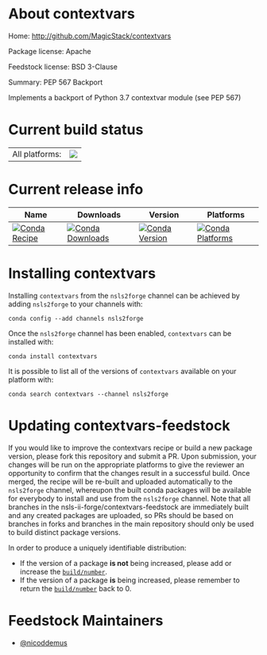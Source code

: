 About contextvars
=================

Home: http://github.com/MagicStack/contextvars

Package license: Apache

Feedstock license: BSD 3-Clause

Summary: PEP 567 Backport

Implements a backport of Python 3.7 contextvar module (see PEP 567)

Current build status
====================


<table><tr><td>All platforms:</td>
    <td>
      <a href="https://dev.azure.com/nsls2forge/nsls2forge/_build/latest?definitionId=12&branchName=master">
        <img src="https://dev.azure.com/nsls2forge/nsls2forge/_apis/build/status/contextvars-feedstock?branchName=master">
      </a>
    </td>
  </tr>
</table>

Current release info
====================

| Name | Downloads | Version | Platforms |
| --- | --- | --- | --- |
| [![Conda Recipe](https://img.shields.io/badge/recipe-contextvars-green.svg)](https://anaconda.org/nsls2forge/contextvars) | [![Conda Downloads](https://img.shields.io/conda/dn/nsls2forge/contextvars.svg)](https://anaconda.org/nsls2forge/contextvars) | [![Conda Version](https://img.shields.io/conda/vn/nsls2forge/contextvars.svg)](https://anaconda.org/nsls2forge/contextvars) | [![Conda Platforms](https://img.shields.io/conda/pn/nsls2forge/contextvars.svg)](https://anaconda.org/nsls2forge/contextvars) |

Installing contextvars
======================

Installing `contextvars` from the `nsls2forge` channel can be achieved by adding `nsls2forge` to your channels with:

```
conda config --add channels nsls2forge
```

Once the `nsls2forge` channel has been enabled, `contextvars` can be installed with:

```
conda install contextvars
```

It is possible to list all of the versions of `contextvars` available on your platform with:

```
conda search contextvars --channel nsls2forge
```




Updating contextvars-feedstock
==============================

If you would like to improve the contextvars recipe or build a new
package version, please fork this repository and submit a PR. Upon submission,
your changes will be run on the appropriate platforms to give the reviewer an
opportunity to confirm that the changes result in a successful build. Once
merged, the recipe will be re-built and uploaded automatically to the
`nsls2forge` channel, whereupon the built conda packages will be available for
everybody to install and use from the `nsls2forge` channel.
Note that all branches in the nsls-ii-forge/contextvars-feedstock are
immediately built and any created packages are uploaded, so PRs should be based
on branches in forks and branches in the main repository should only be used to
build distinct package versions.

In order to produce a uniquely identifiable distribution:
 * If the version of a package **is not** being increased, please add or increase
   the [``build/number``](https://conda.io/docs/user-guide/tasks/build-packages/define-metadata.html#build-number-and-string).
 * If the version of a package **is** being increased, please remember to return
   the [``build/number``](https://conda.io/docs/user-guide/tasks/build-packages/define-metadata.html#build-number-and-string)
   back to 0.

Feedstock Maintainers
=====================

* [@nicoddemus](https://github.com/nicoddemus/)

